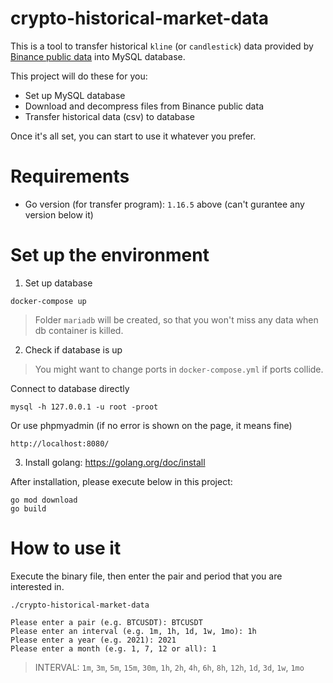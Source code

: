 # crypto-historical-market-data

This is a tool to transfer historical `kline` (or `candlestick`) data provided by
[Binance public data](https://github.com/binance/binance-public-data/) into MySQL database.

This project will do these for you:

* Set up MySQL database
* Download and decompress files from Binance public data
* Transfer historical data (csv) to database

Once it's all set, you can start to use it whatever you prefer.

# Requirements

* Go version (for transfer program): `1.16.5` above (can't gurantee any version below it)

# Set up the environment

1. Set up database

```
docker-compose up
```

> Folder `mariadb` will be created, so that you won't miss any data when db container is killed.

2. Check if database is up

> You might want to change ports in `docker-compose.yml` if ports collide.

Connect to database directly

```
mysql -h 127.0.0.1 -u root -proot
```

Or use phpmyadmin (if no error is shown on the page, it means fine)

```
http://localhost:8080/
```

3. Install golang: https://golang.org/doc/install

After installation, please execute below in this project:

```
go mod download
go build
```

# How to use it

Execute the binary file, then enter the pair and period that you are interested in.

```
./crypto-historical-market-data

Please enter a pair (e.g. BTCUSDT): BTCUSDT
Please enter an interval (e.g. 1m, 1h, 1d, 1w, 1mo): 1h
Please enter a year (e.g. 2021): 2021
Please enter a month (e.g. 1, 7, 12 or all): 1
```

> INTERVAL: `1m`, `3m`, `5m`, `15m`, `30m`, `1h`, `2h`, `4h`, `6h`, `8h`, `12h`, `1d`, `3d`, `1w`, `1mo`



